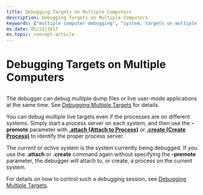 ```yaml
---
title: Debugging Targets on Multiple Computers
description: Debugging Targets on Multiple Computers
keywords: ["multiple computer debugging", "system, targets on multiple computers", "remote debugging, multiple computers"]
ms.date: 05/23/2017
ms.topic: concept-article
---
```


# Debugging Targets on Multiple Computers


## <span id="ddk_debugging_targets_on_multiple_computers_dbg"></span><span id="DDK_DEBUGGING_TARGETS_ON_MULTIPLE_COMPUTERS_DBG"></span>


The debugger can debug multiple dump files or live user-mode applications at the same time. See [Debugging Multiple Targets](debugging-multiple-targets.md) for details.

You can debug multiple live targets even if the processes are on different systems. Simply start a process server on each system, and then use the **-premote** parameter with [**.attach (Attach to Process)**](../debuggercmds/-attach--attach-to-process-.md) or [**.create (Create Process)**](../debuggercmds/-create--create-process-.md) to identify the proper process server.

The *current* or *active* system is the system currently being debugged. If you use the **.attach** or **.create** command again without specifying the **-premote** parameter, the debugger will attach to, or create, a process on the current system.

For details on how to control such a debugging session, see [Debugging Multiple Targets](debugging-multiple-targets.md).

 

 
